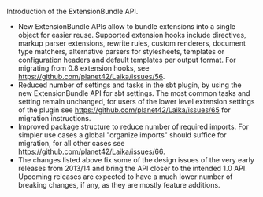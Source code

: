 
Introduction of the ExtensionBundle API.

* New ExtensionBundle APIs allow to bundle extensions into a single object for easier reuse. Supported extension
  hooks include directives, markup parser extensions, rewrite rules, custom renderers, document type matchers, 
  alternative parsers for stylesheets, templates or configuration headers and default templates per output format. 
  For migrating from 0.8 extension hooks, see <https://github.com/planet42/Laika/issues/56>.
* Reduced number of settings and tasks in the sbt plugin, by using the new ExtensionBundle API for sbt settings.
  The most common tasks and setting remain unchanged, for users of the lower level extension settings of the plugin 
  see <https://github.com/planet42/Laika/issues/65> for migration instructions.
* Improved package structure to reduce number of required imports. For simpler use cases a global "organize imports"
  should suffice for migration, for all other cases see <https://github.com/planet42/Laika/issues/66>. 
* The changes listed above fix some of the design issues of the very early releases from 2013/14 and bring the API 
  closer to the intended 1.0 API. Upcoming releases are expected to have a much lower number of breaking changes, 
  if any, as they are mostly feature additions.  
